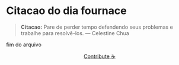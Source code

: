 # Citacao do dia fournace

> **Citacao:** Pare de perder tempo defendendo seus problemas e trabalhe para resolvê-los. — Celestine Chua

fim do arquivo

<watermark-footer>
<p align="center">
  <a href="https://github.com/ruisuan/ruisuan/blob/main/contribute.md">Contribute ☕</a>
</p>
</watermark-footer>
